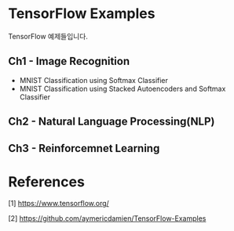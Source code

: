 # TensorFlow Examples

TensorFlow 예제들입니다.

## Ch1 - Image Recognition
- MNIST Classification using Softmax Classifier
- MNIST Classification using Stacked Autoencoders and Softmax Classifier

## Ch2 - Natural Language Processing(NLP)

## Ch3 - Reinforcemnet Learning


# References
[1] https://www.tensorflow.org/

[2] https://github.com/aymericdamien/TensorFlow-Examples
